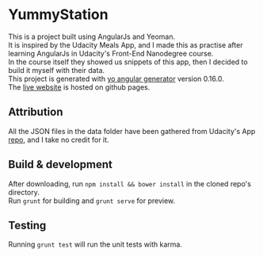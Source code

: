 # YummyStation
This is a project built using AngularJs and Yeoman.\
It is inspired by the Udacity Meals App, and I made this as practise after learning AngularJs in Udacity's Front-End Nanodegree course.\
In the course itself they showed us snippets of this app, then I decided to build it myself with their data.\
This project is generated with [yo angular generator](https://github.com/yeoman/generator-angular)
version 0.16.0.\
The [live website](https://suneet-m.github.io/YummyStation/#!/) is hosted on github pages.

## Attribution
All the JSON files in the data folder have been gathered from Udacity's App [repo](https://github.com/udacity/FEF-UdaciMeals-Angular), and I take no credit for it.

## Build & development
After downloading, run `npm install && bower install` in the cloned repo's directory.\
Run `grunt` for building and `grunt serve` for preview.

## Testing
Running `grunt test` will run the unit tests with karma.
